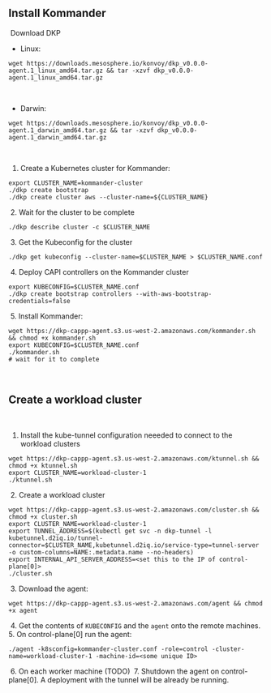 ## Install Kommander
​
Download DKP
​
- Linux:
​
```
wget https://downloads.mesosphere.io/konvoy/dkp_v0.0.0-agent.1_linux_amd64.tar.gz && tar -xzvf dkp_v0.0.0-agent.1_linux_amd64.tar.gz
```
​
- Darwin:
​
```
wget https://downloads.mesosphere.io/konvoy/dkp_v0.0.0-agent.1_darwin_amd64.tar.gz && tar -xzvf dkp_v0.0.0-agent.1_darwin_amd64.tar.gz
```
​
1. Create a Kubernetes cluster for Kommander:
​
```
export CLUSTER_NAME=kommander-cluster
./dkp create bootstrap
./dkp create cluster aws --cluster-name=${CLUSTER_NAME}
```
​
2. Wait for the cluster to be complete
​
```
./dkp describe cluster -c $CLUSTER_NAME
```
​
3. Get the Kubeconfig for the cluster
​
```
./dkp get kubeconfig --cluster-name=$CLUSTER_NAME > $CLUSTER_NAME.conf
```
​
4. Deploy CAPI controllers on the Kommander cluster
​
```
export KUBECONFIG=$CLUSTER_NAME.conf
./dkp create bootstrap controllers --with-aws-bootstrap-credentials=false
```
​
5. Install Kommander:
​
```
wget https://dkp-cappp-agent.s3.us-west-2.amazonaws.com/kommander.sh && chmod +x kommander.sh
export KUBECONFIG=$CLUSTER_NAME.conf
./kommander.sh
# wait for it to complete
```
​
## Create a workload cluster
​
1. Install the kube-tunnel configuration neeeded to connect to the workload clusters
​
```
wget https://dkp-cappp-agent.s3.us-west-2.amazonaws.com/ktunnel.sh && chmod +x ktunnel.sh
export CLUSTER_NAME=workload-cluster-1
./ktunnel.sh
```
​
2. Create a workload cluster
​
```
wget https://dkp-cappp-agent.s3.us-west-2.amazonaws.com/cluster.sh && chmod +x cluster.sh
export CLUSTER_NAME=workload-cluster-1
export TUNNEL_ADDRESS=$(kubectl get svc -n dkp-tunnel -l kubetunnel.d2iq.io/tunnel-connector=$CLUSTER_NAME,kubetunnel.d2iq.io/service-type=tunnel-server -o custom-columns=NAME:.metadata.name --no-headers)
export INTERNAL_API_SERVER_ADDRESS=<set this to the IP of control-plane[0]>
./cluster.sh
```
​
3. Download the agent:
​
```
wget https://dkp-cappp-agent.s3.us-west-2.amazonaws.com/agent && chmod +x agent
```
​
4. Get the contents of `KUBECONFIG` and the `agent` onto the remote machines.
​
5. On control-plane[0] run the agent:
​
```
./agent -k8sconfig=kommander-cluster.conf -role=control -cluster-name=workload-cluster-1 -machine-id=<some unique ID>
```
​
6. On each worker machine (TODO)
​
7. Shutdown the agent on control-plane[0]. A deployment with the tunnel will be already be running.

